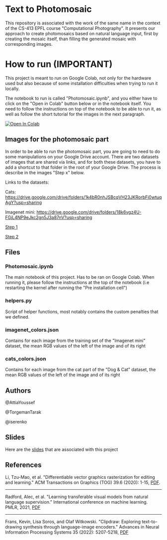 # Text to Photomosaic

This repository is associated with the work of the same name in the context of the CS-413 EPFL course "Computational Photography". 
It presents our approach to create photomosaics based on natural language input, first by creating the mosaic itself, than filling the generated mosaic with corresponding images.

# How to run (IMPORTANT)

This project is meant to run on Google Colab, not only for the hardware used but also because of some installation difficulties when trying to run it locally.


The notebook to run is called "Photomosaic.ipynb", and you either have to click on the "Open in Colab" button below or in the notebook itself. You need to follow the instructions on top of the notebook to be able to run it, as well as follow the short tutorial for the images in the next paragraph.



<a target="_blank" href="https://colab.research.google.com/github/AttiaYoussef/PhotomosaicProject/blob/main/Photomosaic.ipynb">
  <img src="https://colab.research.google.com/assets/colab-badge.svg" alt="Open In Colab"/>
</a>

## Images for the photomosaic part

In order to be able to run the photomosaic part, you are going to need to do some manipulations on your Google Drive account. There are two datasets of images that are shared via links, and for both these datasets, you have to add a shortcut to that folder in the root of your Google Drive. The process is describe in the images "Step x" below.

Links to the datasets:

Cats: https://drive.google.com/drive/folders/1k4bR0nhJSBcqVH23JKRorbFj0wtuqAgY?usp=sharing

Imagenet mini: https://drive.google.com/drive/folders/18k6vgz4U-FGjL4NP9eJkc2gn5J3a87nV?usp=sharing

[Step 1](https://github.com/AttiaYoussef/PhotomosaicProject/blob/main/step1.jpg?raw=true)

[Step 2](https://github.com/AttiaYoussef/PhotomosaicProject/blob/main/step2.png?raw=true)

## Files

### Photomosaic.ipynb 

The main notebook of this project. Has to be ran on Google Colab. When running it, please follow the instructions at the top of the notebook (i.e restarting the kernel after running the "Pre installation cell")

### helpers.py

Script of helper functions, most notably contains the custom penalties that we defined.

### imagenet_colors.json 

Contains for each image from the training set of the "Imagenet mini" dataset, the mean RGB values of the left of the image and of its right

### cats_colors.json 

Contains for each image from the cat part of the "Dog & Cat" dataset, the mean RGB values of the left of the image and of its right

## Authors

@AttiaYoussef

@TorgemanTarak

@iserenko

## Slides

Here are the [slides](https://docs.google.com/presentation/d/14XapxpjryCm0koGqu4XQ-jVUwZJVCujtQQq53SY-aUA/edit?usp=sharing) that are associated with this project
## References

Li, Tzu-Mao, et al. "Differentiable vector graphics rasterization for editing and learning." ACM Transactions on Graphics (TOG) 39.6 (2020): 1-15, [PDF](https://people.csail.mit.edu/tzumao/diffvg/diffvg.pdf).

---
Radford, Alec, et al. "Learning transferable visual models from natural language supervision." International conference on machine learning. PMLR, 2021, [PDF](https://arxiv.org/pdf/2103.00020.pdf)

---

Frans, Kevin, Lisa Soros, and Olaf Witkowski. "Clipdraw: Exploring text-to-drawing synthesis through language-image encoders." Advances in Neural Information Processing Systems 35 (2022): 5207-5218, [PDF](https://arxiv.org/pdf/2106.14843.pdf)